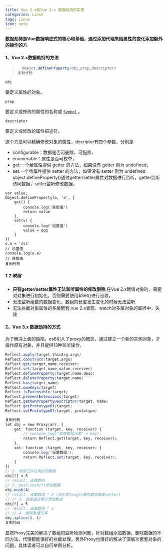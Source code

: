 ```yaml
---
title: Vue 2.x和Vue 3.x 数据劫持的实现
categories: Linux
tags: Linux
icon: note
---
```


**数据劫持是Vue数据响应式的核心和基础，通过添加代理来给属性的变化添加额外的操作的方**

#### 1、Vue 2.x数据劫持的方法

> ```scss
>   Obejct.defineProperty(obj,prop,descriptor)
> 复制代码
> ```

```
obj
```

要定义属性的对象。

```
prop
```

要定义或修改的属性的名称或 [`Symbol`](https://developer.mozilla.org/zh-CN/docs/Web/JavaScript/Reference/Global_Objects/Symbol) 。

```
descriptor
```

要定义或修改的属性描述符。

这个方法可以精确修改对象的属性，decriptor有四个参数，分别是

- configurable：数据是否可删除，可配置，
- enumerable：属性是否可枚举，
- get:一个给属性提供 getter 的方法，如果没有 getter 则为 undefined，
- set:一个给属性提供 setter 的方法，如果没有 setter 则为 undefined object.defineProperty()通过getter/setter属性对数据进行监听，getter监听访问数据，setter监听修改数据，

```var
var value;
Object.defineProperty(o, 'a', {
    get() {
        console.log('获取值')
        return value
    },
    set(v) {
        console.log('设置值')
        value = qqq
    }
})
o.a = 'sss' 
// 设置值
console.log(o.a)
// 获取值
复制代码
```

##### 1.2 缺陷

- **只有getter/setter属性无法监听属性的修改删除**,在Vue 2.x赋值对象时，需要对对象进行初始化，否则需要使用$Set()进行设置，
- 无法监听组数的数据变化，数组的长度发生变化的时候无法监听
- 无法拦截对象属性的多层嵌套,vue 2.x表现，watch对多层对象的监听中，失效

#### 2、Vue 3.x 数据劫持的方式

为了解决上面的缺陷，es6引入了proxy的概念，通过建立一个新的实例对象，才操作原有对象，并且提供13种监听操作，

```scss
Reflect.apply(target,thisArg,args)
Reflect.construct(target,args)
Reflect.get(target,name,receiver)
Reflect.set(target,name,value,receiver)
Reflect.defineProperty(target,name,desc)
Reflect.deleteProperty(target,name)
Reflect.has(target,name)
Reflect.ownKeys(target)
Reflect.isExtensible(target)
Reflect.preventExtensions(target)
Reflect.getOwnPropertyDescriptor(target, name)
Reflect.getPrototypeOf(target)
Reflect.setPrototypeOf(target, prototype)

复制代码
let obj = new Proxy(arr, {
    get: function (target, key, receiver) {
        // console.log("获取数组元素" + key);
        return Reflect.get(target, key, receiver);
    },
    set: function (target, key, receiver) {
        console.log('设置数组');
        return Reflect.set(target, key, receiver);
    }
})
// 1. 改变已存在索引的数据
obj[2] = 3
// result: 设置数组
// 2. push,unshift添加数据
obj.push(4)
// result: 设置数组 * 2 (索引和length属性都会触发setter)
// // 3. 直接通过索引添加数组
obj[5] = 5
// result: 设置数组 * 2
// // 4. 删除数组元素
obj.splice(1, 1)
复制代码
```

显然Proxy完美的解决了数组的监听检测问题，针对数组添加数据，删除数据的不同方法，代理都能很好的拦截处理。另外Proxy也很好的解决了深层次嵌套对象的问题，具体读者可以自行举例分析。